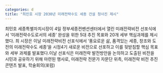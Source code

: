 ```yaml
---
categories: d
title: "최민호 시장 2030년 미래전략수도 세종 건설 청사진 제시"
---
```

최민호 세종특별자치시장이 4일 정부세종컨벤션센터에서 열린 미래전략비전 선포식에서 ‘미래전략수도로서의 세종’ 완성을 위한 5대 추진 목표와 20개 세부 핵심과제를 제시했다. 최 시장은 이날 미래전략비전 선포식에서 ‘풍요로운 삶, 품격있는 세종, 창조와 도전의 미래전략수도 세종’을 시정4기 새로운 비전으로 선포하고 이를 뒷받침할 핵심 목표와 세부 과제를 발표했다.이날 선포식은 미래전략 발전방안을 논의하고 도출된 비전을 시민과 공유하기 위해 마련된 행사로, 미래전략 전문가 자문단 위촉, 미래전략 비전 추진 콘텐츠 발표, 학술회의(포럼)